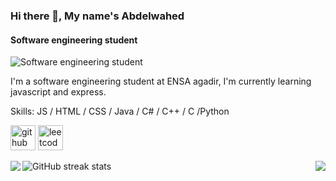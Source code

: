 ### Hi there 👋, My name's Abdelwahed
#### Software engineering student
![Software engineering student](https://pbs.twimg.com/media/D-jnXCiU0AASd7-.jpg)

I'm a software engineering student at ENSA agadir, I'm currently learning javascript and express.

Skills: JS / HTML / CSS / Java / C# / C++ / C /Python



[<img src='https://cdn.jsdelivr.net/npm/simple-icons@3.0.1/icons/github.svg' alt='github' height='40'>](https://github.com/Abdelwahed-AB)  [<img src='https://cdn.jsdelivr.net/npm/simple-icons@3.0.1/icons/leetcode.svg' alt='leetcode' height='40'>](https://leetcode.com/abdab/)  

<img align="left" src="https://github-readme-stats-cozneuv18-abdelwahed-ab.vercel.app/api/top-langs/?username=Abdelwahed-AB" />
<img align="right" src="https://github-readme-stats-cozneuv18-abdelwahed-ab.vercel.app/api?username=Abdelwahed-AB&show_icons=true" />

![GitHub streak stats](https://github-readme-streak-stats.herokuapp.com/?user=Abdelwahed-AB)  

